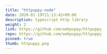 ```yaml
---
title: "httpuppy-node"
date: 2020-01-19T21:13:42+09:00
description: typescript http library
weight: 2
link: https://github.com/webpuppy/httpuppy
repo: https://github.com/webpuppy/httpuppy
pinned: true
thumb: httpuppy.png
---
```

